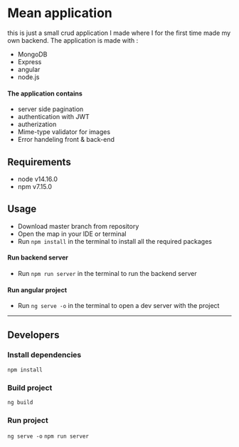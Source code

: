 # Mean application

this is just a small crud application I made where I for the first time made my own backend.
The application is made with :
- MongoDB
- Express
- angular
- node.js

#### The application contains
- server side pagination
- authentication with JWT
- autherization
- Mime-type validator for images
- Error handeling front & back-end 

## Requirements

- node v14.16.0
- npm v7.15.0

## Usage

- Download master branch from repository
- Open the map in your IDE or terminal
- Run `npm install` in the terminal to install all the required packages

#### Run backend server
- Run `npm run server` in the terminal to run the backend server

#### Run angular project
- Run `ng serve -o` in the terminal to open a dev server with the project

---

## Developers

### Install dependencies

`npm install`

### Build project

`ng build`

### Run project

`ng serve -o`
`npm run server`
